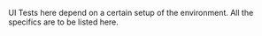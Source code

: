UI Tests here depend on a certain setup of the environment.
All the specifics are to be listed here.